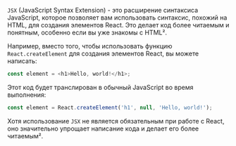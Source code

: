 `JSX` (JavaScript Syntax Extension) - это расширение синтаксиса JavaScript, которое позволяет вам использовать синтаксис, похожий на HTML, для создания элементов React. Это делает код более читаемым и понятным, особенно если вы уже знакомы с HTML².

Например, вместо того, чтобы использовать функцию `React.createElement` для создания элементов React, вы можете написать:
```javascript
const element = <h1>Hello, world!</h1>;
```
Этот код будет транслирован в обычный JavaScript во время выполнения:
```javascript
const element = React.createElement('h1', null, 'Hello, world!');
```
Хотя использование `JSX` не является обязательным при работе с React, оно значительно упрощает написание кода и делает его более читаемым².

